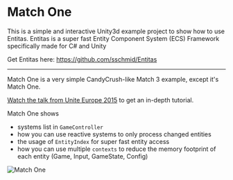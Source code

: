 # Match One
This is a simple and interactive Unity3d example project to show how to use Entitas.
Entitas is a super fast Entity Component System (ECS) Framework specifically made for C# and Unity

Get Entitas here: https://github.com/sschmid/Entitas

---

Match One is a very simple CandyCrush-like Match 3 example, except it's Match One.

[Watch the talk from Unite Europe 2015](https://www.youtube.com/watch?v=1wvMXur19M4) to get an in-depth tutorial.

Match One shows
- systems list in `GameController`
- how you can use reactive systems to only process changed entities
- the usage of `EntityIndex` for super fast entity access
- how you can use multiple `contexts` to reduce the memory footprint of each entity (Game, Input, GameState, Config)

![Match One](https://raw.githubusercontent.com/sschmid/Entitas/main/Readme/Images/Match-One.png)
